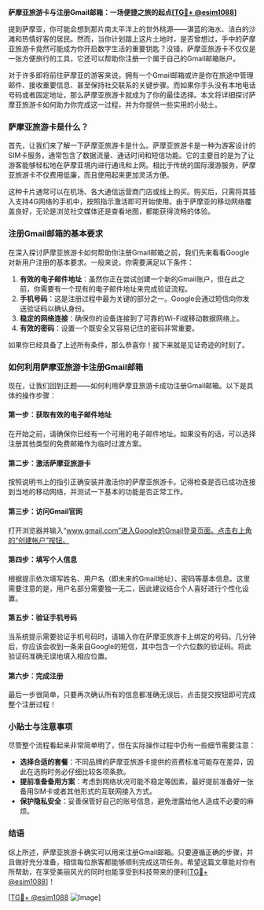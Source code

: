**萨摩亚旅游卡与注册Gmail邮箱：一场便捷之旅的起点[[TG💪+ @esim1088](https://t.me/s/esim1088)]**

提到萨摩亚，你可能会想到那片南太平洋上的世外桃源——湛蓝的海水、洁白的沙滩和热情好客的居民。然而，当你计划踏上这片土地时，是否曾想过，手中的萨摩亚旅游卡竟然可能成为你开启数字生活的重要钥匙？没错，萨摩亚旅游卡不仅仅是一张方便旅行的工具，它还可以帮助你注册一个属于自己的Gmail邮箱账户。

对于许多即将前往萨摩亚的游客来说，拥有一个Gmail邮箱或许是你在旅途中管理邮件、接收重要信息、甚至保持社交联系的关键步骤。而如果你手头没有本地电话号码或者固定地址，那么萨摩亚旅游卡就成为了你的最佳选择。本文将详细探讨萨摩亚旅游卡如何助力你完成这一过程，并为你提供一些实用的小贴士。

### 萨摩亚旅游卡是什么？

首先，让我们来了解一下萨摩亚旅游卡是什么。萨摩亚旅游卡是一种为游客设计的SIM卡服务，通常包含了数据流量、通话时间和短信功能。它的主要目的是为了让游客能够轻松地在萨摩亚境内进行通讯和上网。相比于传统的国际漫游服务，萨摩亚旅游卡不仅费用低廉，而且使用起来更加灵活方便。

这种卡片通常可以在机场、各大通信运营商门店或线上购买。购买后，只需将其插入支持4G网络的手机中，按照指示激活即可开始使用。由于萨摩亚的移动网络覆盖良好，无论是浏览社交媒体还是查看地图，都能获得流畅的体验。

### 注册Gmail邮箱的基本要求

在深入探讨萨摩亚旅游卡如何帮助你注册Gmail邮箱之前，我们先来看看Google对新用户注册的基本要求。一般来说，你需要满足以下条件：

1. **有效的电子邮件地址**：虽然你正在尝试创建一个新的Gmail账户，但在此之前，你需要有一个现有的电子邮件地址来完成验证流程。
2. **手机号码**：这是注册过程中最为关键的部分之一。Google会通过短信向你发送验证码以确认身份。
3. **稳定的网络连接**：确保你的设备连接到了可靠的Wi-Fi或移动数据网络上。
4. **有效的密码**：设置一个既安全又容易记住的密码非常重要。

如果你已经具备了上述所有条件，那么恭喜你！接下来就是见证奇迹的时刻了。

### 如何利用萨摩亚旅游卡注册Gmail邮箱

现在，让我们回到正题——如何利用萨摩亚旅游卡成功注册Gmail邮箱。以下是具体的操作步骤：

#### 第一步：获取有效的电子邮件地址
在开始之前，请确保你已经有一个可用的电子邮件地址。如果没有的话，可以选择注册其他类型的免费邮箱作为临时过渡方案。

#### 第二步：激活萨摩亚旅游卡
按照说明书上的指引正确安装并激活你的萨摩亚旅游卡。记得检查是否已成功连接到当地的移动网络，并测试一下基本的功能是否正常工作。

#### 第三步：访问Gmail官网
打开浏览器并输入“www.gmail.com”进入Google的Gmail登录页面。点击右上角的“创建帐户”按钮。

#### 第四步：填写个人信息
根据提示依次填写姓名、用户名（即未来的Gmail地址）、密码等基本信息。这里需要注意的是，用户名部分需要独一无二，因此建议结合个人喜好进行个性化设置。

#### 第五步：验证手机号码
当系统提示需要验证手机号码时，请输入你在萨摩亚旅游卡上绑定的号码。几分钟后，你应该会收到一条来自Google的短信，其中包含一个六位数的验证码。将此验证码准确无误地填入相应位置。

#### 第六步：完成注册
最后一步很简单，只要再次确认所有的信息都准确无误后，点击提交按钮即可完成整个注册过程！

### 小贴士与注意事项

尽管整个流程看起来非常简单明了，但在实际操作过程中仍有一些细节需要注意：

- **选择合适的套餐**：不同品牌的萨摩亚旅游卡提供的资费标准可能存在差异，因此在选购时务必仔细比较各项条款。
- **提前准备备用方案**：考虑到网络状况可能不稳定等因素，最好提前准备好一张备用SIM卡或者其他形式的互联网接入方式。
- **保护隐私安全**：妥善保管好自己的账号信息，避免泄露给他人造成不必要的麻烦。

### 结语

综上所述，萨摩亚旅游卡确实可以用来注册Gmail邮箱。只要遵循正确的步骤，并且做好充分准备，相信每位旅客都能够顺利完成这项任务。希望这篇文章能对你有所帮助，在享受美丽风光的同时也能享受到科技带来的便利[[TG💪+ @esim1088](https://t.me/s/esim1088)]！

[[TG💪+ @esim1088](https://t.me/s/esim1088) ![Image](https://i.postimg.cc/4NQfJmqS/Snipaste-2025-05-13-00-14-12.png)]
